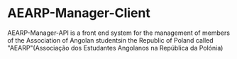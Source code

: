 
# AEARP-Manager-Client
AEARP-Manager-API is a front end system for the management of members of the Association of Angolan studentsin the Republic of Poland called "AEARP"(Associação dos Estudantes Angolanos na República da Polónia)



